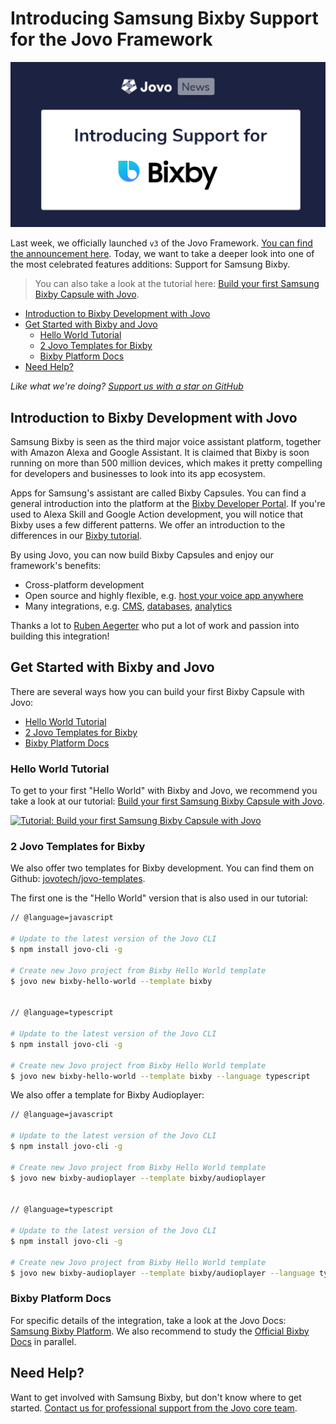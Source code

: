 # Introducing Samsung Bixby Support for the Jovo Framework

![Samsung Bixby Support for Jovo](./img/jovo-bixby-support.jpg "Jovo News: Introducing Support for Samsung Bixby")

Last week, we officially launched `v3` of the Jovo Framework. [You can find the announcement here](https://context-first.com/introducing-jovo-v3-the-voice-layer-bf369db4808e). Today, we want to take a deeper look into one of the most celebrated features additions: Support for Samsung Bixby. 

> You can also take a look at the tutorial here: [Build your first Samsung Bixby Capsule with Jovo](https://www.jovo.tech/tutorials/samsung-bixby-hello-world).

* [Introduction to Bixby Development with Jovo](#introduction-to-bixby-development-with-jovo)
* [Get Started with Bixby and Jovo](#get-started-with-bixby-and-jovo)
   * [Hello World Tutorial](#hello-world-tutorial)
   * [2 Jovo Templates for Bixby](#2-jovo-templates-for-bixby)
   * [Bixby Platform Docs](#bixby-platform-docs)
* [Need Help?](#need-help?)


*Like what we're doing? [Support us with a star on GitHub](https://github.com/jovotech/jovo-framework/)* 


## Introduction to Bixby Development with Jovo

Samsung Bixby is seen as the third major voice assistant platform, together with Amazon Alexa and Google Assistant. It is claimed that Bixby is soon running on more than 500 million devices, which makes it pretty compelling for developers and businesses to look into its app ecosystem.

Apps for Samsung's assistant are called Bixby Capsules. You can find a general introduction into the platform at the [Bixby Developer Portal](https://bixbydevelopers.com/). If you're used to Alexa Skill and Google Action development, you will notice that Bixby uses a few different patterns. We offer an introduction to the differences in our [Bixby tutorial](https://www.jovo.tech/tutorials/samsung-bixby-hello-world).

By using Jovo, you can now build Bixby Capsules and enjoy our framework's benefits:
* Cross-platform development
* Open source and highly flexible, e.g. [host your voice app anywhere](https://www.jovo.tech/docs/hosting)
* Many integrations, e.g. [CMS](https://www.jovo.tech/docs/cms), [databases](https://www.jovo.tech/docs/databases), [analytics](https://www.jovo.tech/docs/analytics)

Thanks a lot to [Ruben Aegerter](https://twitter.com/ruben_aeg) who put a lot of work and passion into building this integration!


## Get Started with Bixby and Jovo

There are several ways how you can build your first Bixby Capsule with Jovo:

* [Hello World Tutorial](#hello-world-tutorial)
* [2 Jovo Templates for Bixby](#2-jovo-templates-for-bixby)
* [Bixby Platform Docs](#bixby-platform-docs)


### Hello World Tutorial

To get to your first "Hello World" with Bixby and Jovo, we recommend you take a look at our tutorial: [Build your first Samsung Bixby Capsule with Jovo](https://www.jovo.tech/tutorials/samsung-bixby-hello-world).

[![Tutorial: Build your first Samsung Bixby Capsule with Jovo](https://www.jovo.tech/img/tutorials/samsung-bixby-hello-world/jovo-bixby-hello-world.jpg "Bixby Hello World Tutorial by Ruben Aegerter")](https://www.jovo.tech/tutorials/samsung-bixby-hello-world)


### 2 Jovo Templates for Bixby

We also offer two templates for Bixby development. You can find them on Github: [jovotech/jovo-templates](https://github.com/jovotech/jovo-templates/tree/master/bixby).

The first one is the "Hello World" version that is also used in our tutorial:

```sh
// @language=javascript

# Update to the latest version of the Jovo CLI
$ npm install jovo-cli -g

# Create new Jovo project from Bixby Hello World template
$ jovo new bixby-hello-world --template bixby


// @language=typescript

# Update to the latest version of the Jovo CLI
$ npm install jovo-cli -g

# Create new Jovo project from Bixby Hello World template
$ jovo new bixby-hello-world --template bixby --language typescript
```

We also offer a template for Bixby Audioplayer:

```sh
// @language=javascript

# Update to the latest version of the Jovo CLI
$ npm install jovo-cli -g

# Create new Jovo project from Bixby Hello World template
$ jovo new bixby-audioplayer --template bixby/audioplayer


// @language=typescript

# Update to the latest version of the Jovo CLI
$ npm install jovo-cli -g

# Create new Jovo project from Bixby Hello World template
$ jovo new bixby-audioplayer --template bixby/audioplayer --language typescript
```



### Bixby Platform Docs

For specific details of the integration, take a look at the Jovo Docs: [Samsung Bixby Platform](https://www.jovo.tech/docs/samsung-bixby). We also recommend to study the [Official Bixby Docs](https://bixbydevelopers.com/dev/docs/dev-guide) in parallel.


## Need Help?

Want to get involved with Samsung Bixby, but don't know where to get started. [Contact us for professional support from the Jovo core team](https://www.jovo.tech/services/support-training).



<!--[metadata]: { "description": "Learn more about the Samsung Bixby integration for the Jovo Framework.", "author": "jan-koenig", "tags": "Releases", "og-image": "https://www.jovo.tech/img/news/2020-03-05-samsung-bixby-jovo/jovo-bixby-support.jpg" }-->
